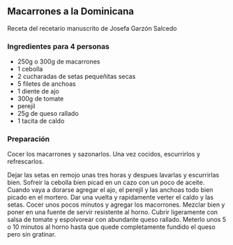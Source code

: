 ## Macarrones a la Dominicana

Receta del recetario manuscrito de Josefa Garzón Salcedo

### Ingredientes para 4 personas

- 250g o 300g de macarrones
- 1 cebolla
- 2 cucharadas de setas pequeñitas secas
- 5 filetes de anchoas
- 1 diente de ajo 
- 300g de tomate
- perejil
- 25g de queso rallado
- 1 tacita de caldo

### Preparación

Cocer los macarrones y sazonarlos.
Una vez cocidos, escurrirlos y refrescarlos.

Dejar las setas en remojo unas tres horas y despues lavarlas y escurrirlas bien.
Sofreir la cebolla bien picad en un cazo con un poco de aceite.
Cuando vaya a dorarse agregar el ajo, el perejil y las anchoas todo bien picado en el mortero.
Dar una vuelta y rapidamente verter el caldo y las setas.
Cocer unos pocos minutos y agregar los macorrones.
Mezclar bien  y poner en una fuente de servir resistente al horno.
Cubrir ligeramente con salsa de tomate y espolvorear con abundante queso rallado.
Meterlo unos 5 o 10 minutos al horno hasta que quede completamente fundido el queso pero sin gratinar.






